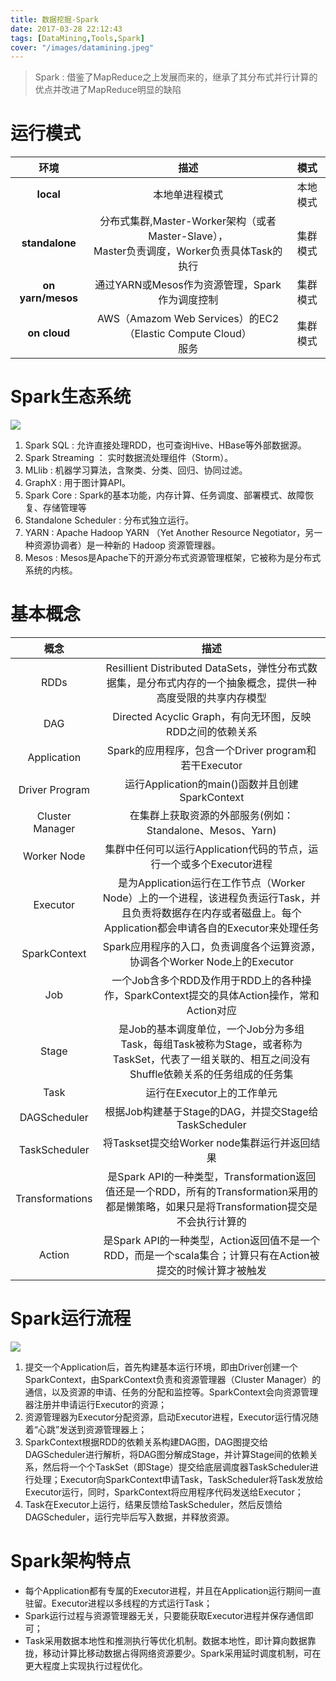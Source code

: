 ```yaml
---
title: 数据挖掘-Spark
date: 2017-03-28 22:12:43
tags: [DataMining,Tools,Spark]
cover: "/images/datamining.jpeg"
---
```


> Spark : 借鉴了MapReduce之上发展而来的，继承了其分布式并行计算的优点并改进了MapReduce明显的缺陷

# 运行模式

|环境|描述|模式|
|:---:|:---:|:---:|
|**local**|本地单进程模式|本地模式|
|**standalone**|分布式集群,Master-Worker架构（或者Master-Slave），<br>Master负责调度，Worker负责具体Task的执行|集群模式|
|**on yarn/mesos**|通过YARN或Mesos作为资源管理，Spark作为调度控制|集群模式|
|**on cloud**|AWS（Amazom Web Services）的EC2（Elastic Compute Cloud）<br>服务|集群模式|


# Spark生态系统
 
![](/images/2017_03_21_1.bmp)

1. Spark SQL : 允许直接处理RDD，也可查询Hive、HBase等外部数据源。
2. Spark Streaming ： 实时数据流处理组件（Storm）。
3. MLlib : 机器学习算法，含聚类、分类、回归、协同过滤。
4. GraphX : 用于图计算API。
4. Spark Core : Spark的基本功能，内存计算、任务调度、部署模式、故障恢复、存储管理等
5. Standalone Scheduler : 分布式独立运行。
6. YARN : Apache Hadoop YARN （Yet Another Resource Negotiator，另一种资源协调者）是一种新的 Hadoop 资源管理器。
7. Mesos : Mesos是Apache下的开源分布式资源管理框架，它被称为是分布式系统的内核。


# 基本概念

|概念|描述|
|:---:|:---:|
|RDDs|Resillient Distributed DataSets，弹性分布式数据集，是分布式内存的一个抽象概念，提供一种高度受限的共享内存模型|
|DAG|Directed Acyclic Graph，有向无环图，反映RDD之间的依赖关系|
|Application|Spark的应用程序，包含一个Driver program和若干Executor|
|Driver Program|运行Application的main()函数并且创建SparkContext|
|Cluster Manager|在集群上获取资源的外部服务(例如：Standalone、Mesos、Yarn)|
|Worker Node|集群中任何可以运行Application代码的节点，运行一个或多个Executor进程|
|Executor|是为Application运行在工作节点（Worker Node）上的一个进程，该进程负责运行Task，并且负责将数据存在内存或者磁盘上。每个Application都会申请各自的Executor来处理任务|
|SparkContext|Spark应用程序的入口，负责调度各个运算资源，协调各个Worker Node上的Executor|
|Job|一个Job含多个RDD及作用于RDD上的各种操作，SparkContext提交的具体Action操作，常和Action对应|
|Stage|是Job的基本调度单位，一个Job分为多组Task，每组Task被称为Stage，或者称为TaskSet，代表了一组关联的、相互之间没有Shuffle依赖关系的任务组成的任务集|
|Task|运行在Executor上的工作单元|
|DAGScheduler|根据Job构建基于Stage的DAG，并提交Stage给TaskScheduler|
|TaskScheduler|将Taskset提交给Worker node集群运行并返回结果|
|Transformations|是Spark API的一种类型，Transformation返回值还是一个RDD，所有的Transformation采用的都是懒策略，如果只是将Transformation提交是不会执行计算的|
|Action|是Spark API的一种类型，Action返回值不是一个RDD，而是一个scala集合；计算只有在Action被提交的时候计算才被触发|

# Spark运行流程

![](/images/2017_03_21_2.bmp)

1. 提交一个Application后，首先构建基本运行环境，即由Driver创建一个SparkContext，由SparkContext负责和资源管理器（Cluster Manager）的通信，以及资源的申请、任务的分配和监控等。SparkContext会向资源管理器注册并申请运行Executor的资源；
2. 资源管理器为Executor分配资源，启动Executor进程，Executor运行情况随着“心跳”发送到资源管理器上；
3. SparkContext根据RDD的依赖关系构建DAG图，DAG图提交给DAGScheduler进行解析，将DAG图分解成Stage，并计算Stage间的依赖关系，然后将一个个TaskSet（即Stage）提交给底层调度器TaskScheduler进行处理；Executor向SparkContext申请Task，TaskScheduler将Task发放给Executor运行，同时，SparkContext将应用程序代码发送给Executor；
4. Task在Executor上运行，结果反馈给TaskScheduler，然后反馈给DAGScheduler，运行完毕后写入数据，并释放资源。

# Spark架构特点

* 每个Application都有专属的Executor进程，并且在Application运行期间一直驻留。Executor进程以多线程的方式运行Task；
* Spark运行过程与资源管理器无关，只要能获取Executor进程并保存通信即可；
* Task采用数据本地性和推测执行等优化机制。数据本地性，即计算向数据靠拢，移动计算比移动数据占得网络资源要少。Spark采用延时调度机制，可在更大程度上实现执行过程优化。


